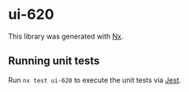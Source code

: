 # ui-620

This library was generated with [Nx](https://nx.dev).

## Running unit tests

Run `nx test ui-620` to execute the unit tests via [Jest](https://jestjs.io).
